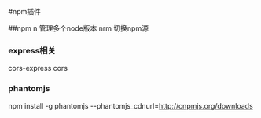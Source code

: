 #npm插件


##npm
n 管理多个node版本
nrm 切换npm源



### express相关
cors-express
cors


### phantomjs
npm install -g phantomjs --phantomjs_cdnurl=http://cnpmjs.org/downloads



